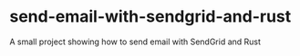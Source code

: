 # send-email-with-sendgrid-and-rust
A small project showing how to send email with SendGrid and Rust
